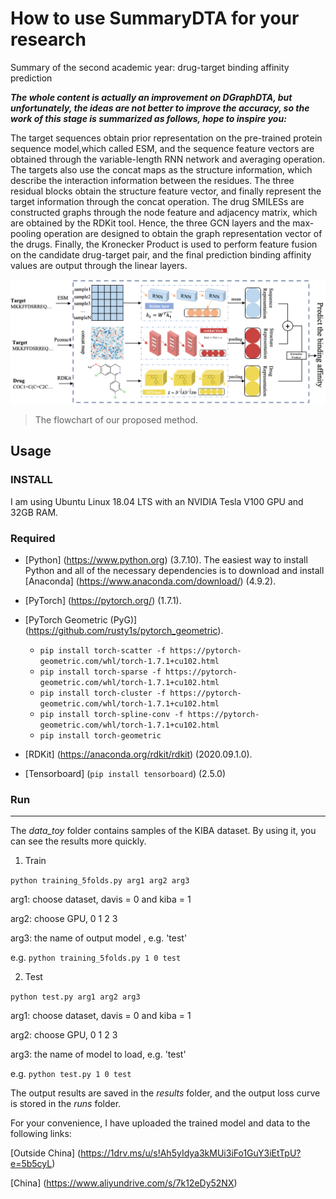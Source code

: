 # How to use SummaryDTA for your research
Summary of the second academic year: drug-target binding affinity prediction

***The whole content is actually an improvement on DGraphDTA, but unfortunately, the ideas are not better to improve the accuracy, so the work of this stage is summarized as follows, hope to inspire you:***

The target sequences obtain prior representation on the pre-trained protein sequence model,which called ESM, and the sequence feature vectors are obtained through the variable-length RNN network and averaging operation. The targets also use the concat maps as the structure information, which describe the interaction information between the residues. The three residual blocks obtain the structure feature vector, and finally represent the target information through the concat operation. The drug SMILESs are constructed graphs through the node feature and adjacency matrix, which are obtained by the RDKit tool. Hence, the three GCN layers and the max-pooling operation are designed to obtain the graph representation vector of the drugs. Finally, the Kronecker Product is used to perform feature fusion on the candidate drug-target pair, and the final prediction binding affinity values are output through the linear layers.

![](fig/network.png)
> The flowchart of our proposed method.

## Usage
### INSTALL
 I am using Ubuntu Linux 18.04 LTS with an NVIDIA Tesla V100 GPU and 32GB RAM.
### Required
- [Python] (https://www.python.org) (3.7.10). The easiest way to install Python and all of the necessary dependencies is to download and install [Anaconda] (https://www.anaconda.com/download/) (4.9.2).
- [PyTorch] (https://pytorch.org/) (1.7.1).
- [PyTorch Geometric (PyG)] (https://github.com/rusty1s/pytorch_geometric).
	- `pip install torch-scatter -f https://pytorch-geometric.com/whl/torch-1.7.1+cu102.html`
	- `pip install torch-sparse -f https://pytorch-geometric.com/whl/torch-1.7.1+cu102.html`
	- `pip install torch-cluster -f https://pytorch-geometric.com/whl/torch-1.7.1+cu102.html`
	- `pip install torch-spline-conv -f https://pytorch-geometric.com/whl/torch-1.7.1+cu102.html`
	- `pip install torch-geometric`

- [RDKit] (https://anaconda.org/rdkit/rdkit) (2020.09.1.0).
- [Tensorboard] (`pip install tensorboard`) (2.5.0)
### Run
---
The *data_toy* folder contains samples of the KIBA dataset. By using it, you can see the results more quickly.
1. Train

`python training_5folds.py arg1 arg2 arg3`

arg1: choose dataset, davis = 0 and kiba = 1

arg2: choose GPU, 0 1 2 3

arg3: the name of output model , e.g. 'test'

e.g. `python training_5folds.py 1 0 test`

2. Test

`python test.py arg1 arg2 arg3`

arg1: choose dataset, davis = 0 and kiba = 1

arg2: choose GPU, 0 1 2 3

arg3: the name of model to load, e.g. 'test'

e.g. `python test.py 1 0 test`

The output results are saved in the *results* folder, and the output loss curve is stored in the *runs* folder.

For your convenience, I have uploaded the trained model and data to the following links:

[Outside China] (https://1drv.ms/u/s!Ah5yIdya3kMUi3iFo1GuY3iEtTpU?e=5b5cyL)

[China] (https://www.aliyundrive.com/s/7k12eDy52NX)



